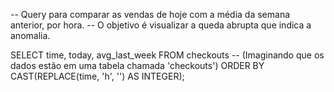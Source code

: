 -- Query para comparar as vendas de hoje com a média da semana anterior, por hora.
-- O objetivo é visualizar a queda abrupta que indica a anomalia.

SELECT
    time,
    today,
    avg_last_week
FROM
    checkouts -- (Imaginando que os dados estão em uma tabela chamada 'checkouts')
ORDER BY
    CAST(REPLACE(time, 'h', '') AS INTEGER);
```

